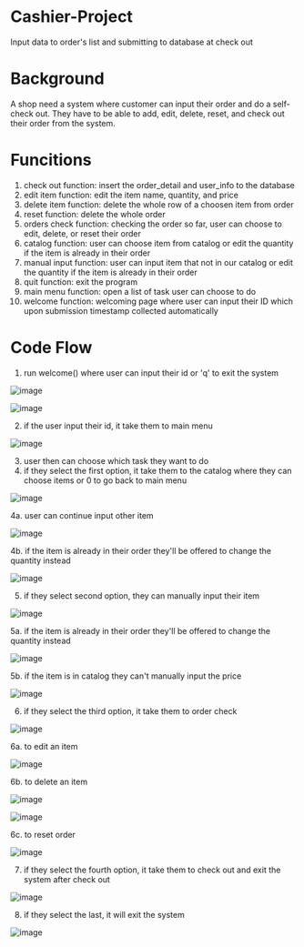 # Cashier-Project
Input data to order's list and submitting to database at check out

# Background
A shop need a system where customer can input their order and do a self-check out.
They have to be able to add, edit, delete, reset, and check out their order from the system.

# Funcitions 
1. check out function: insert the order_detail and user_info to the database
2. edit item function: edit the item name, quantity, and price
3. delete item function: delete the whole row of a choosen item from order
4. reset function: delete the whole order
5. orders check function: checking the order so far, user can choose to edit, delete, or reset their order
6. catalog function: user can choose item from catalog or edit the quantity if the item is already in their order
7. manual input function: user can input item that not in our catalog or edit the quantity if the item is already in their order
8. quit function: exit the program
9. main menu function: open a list of task user can choose to do
10. welcome function: welcoming page where user can input their ID which upon submission timestamp collected automatically

# Code Flow
1. run welcome() where user can input their id or 'q' to exit the system

![image](https://user-images.githubusercontent.com/128882248/232320716-addbe4f4-72b8-45ec-87a9-e8ce05210019.png)

![image](https://user-images.githubusercontent.com/128882248/232321590-904e6797-c81d-40c0-8b1f-db36f4e3be1c.png)

2. if the user input their id, it take them to main menu

![image](https://user-images.githubusercontent.com/128882248/232320788-bc365f40-3a77-4cf7-8a32-a63e07fb3e23.png)

3. user then can choose which task they want to do
4. if they select the first option, it take them to the catalog where they can choose items or 0 to go back to main menu

![image](https://user-images.githubusercontent.com/128882248/232320867-80e5c74e-8a30-4289-871b-b5f95a038cb7.png)

4a. user can continue input other item

![image](https://user-images.githubusercontent.com/128882248/232320907-99442d40-d945-432e-9e2a-ab31c1249b5e.png)

4b. if the item is already in their order they'll be offered to change the quantity instead

![image](https://user-images.githubusercontent.com/128882248/232320968-c6ba14c1-06d4-48cf-8516-2e9c111c1c01.png)

5. if they select second option, they can manually input their item

![image](https://user-images.githubusercontent.com/128882248/232321091-1b42a657-c781-4ec2-aa2a-00776affeb76.png)

5a. if the item is already in their order they'll be offered to change the quantity instead

![image](https://user-images.githubusercontent.com/128882248/232321152-28a6835b-a005-4a35-a12e-d84120d25384.png)

5b. if the item is in catalog they can't manually input the price

![image](https://user-images.githubusercontent.com/128882248/232321202-39e34c31-c2a7-4a25-8882-8a45d588ad69.png)

6. if they select the third option, it take them to order check

![image](https://user-images.githubusercontent.com/128882248/232321274-e69405bc-5842-42db-8680-b62eb550e49d.png)

6a. to edit an item

![image](https://user-images.githubusercontent.com/128882248/232321351-dc8ab4af-3a1b-42f4-9535-b0652cb05c91.png)

6b. to delete an item

![image](https://user-images.githubusercontent.com/128882248/232321389-58a4bedd-6d2e-4bf3-a912-3bbce3d9670a.png)

![image](https://user-images.githubusercontent.com/128882248/232321527-070597ea-bf2d-427d-ba58-175a8715ec4a.png)

6c. to reset order

![image](https://user-images.githubusercontent.com/128882248/232321446-115a1def-d840-44d5-a7bb-07d57542a3b3.png)

7. if they select the fourth option, it take them to check out and exit the system after check out

![image](https://user-images.githubusercontent.com/128882248/232321561-6f1d45c6-1dfe-462b-b835-ff668aa2c55a.png)

8. if they select the last, it will exit the system

![image](https://user-images.githubusercontent.com/128882248/232321660-aaa2ec0d-e4e3-4a06-b9ff-4905f96d976e.png)
